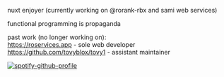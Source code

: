 nuxt enjoyer (currently working on @rorank-rbx and sami web services) 

functional programming is propaganda

past work (no longer working on):  
https://roservices.app - sole web developer  
https://github.com/tovyblox/tovy1 - assistant maintainer  

[![spotify-github-profile](https://spotify-github-profile.vercel.app/api/view?uid=31lczambagv3gtwoeujuws6qtvpq&cover_image=true&theme=natemoo-re&show_offline=true&background_color=121212&interchange=true&bar_color=53b14f&bar_color_cover=false)](https://spotify-github-profile.vercel.app/api/view?uid=31lczambagv3gtwoeujuws6qtvpq&redirect=true)
